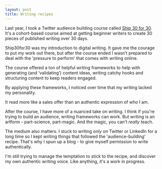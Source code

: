 ```yaml
---
layout: post
title: Writing recipes
---
```


Last year, I took a Twitter audience building course called [Ship 30 for 30](https://ship30for30.com/). It's a cohort-based course aimed at getting beginner writers to create 30 pieces of published writing over 30 days.

Ship30for30 was my introduction to digital writing. It gave me the courage to put my work out there, but after the course ended I wasn’t prepared to deal with the 'pressure to perform' that comes with writing online.

The course offered a ton of helpful writing frameworks to help with generating (and ‘validating’) content ideas, writing catchy hooks and structuring content to keep readers engaged.

By applying these frameworks, I noticed over time that my writing lacked my personality.

It read more like a sales offer than an authentic expression of who I am.

After the course, I have more of a nuanced take on writing. I think if you're trying to build an audience, writing frameworks can work. But writing is an artform - part-science, part-magic. And the magic, you can't _really_ teach.

The medium also matters. I stuck to writing _only_ on Twitter or LinkedIn for a long time so I kept writing things that followed the 'audience-building' recipe. That's why I spun up a blog - to give myself permission to write authentically.

I'm still trying to manage the temptation to stick to the recipe, and discover my own authentic writing voice. Like anything, it's a work in progress.
